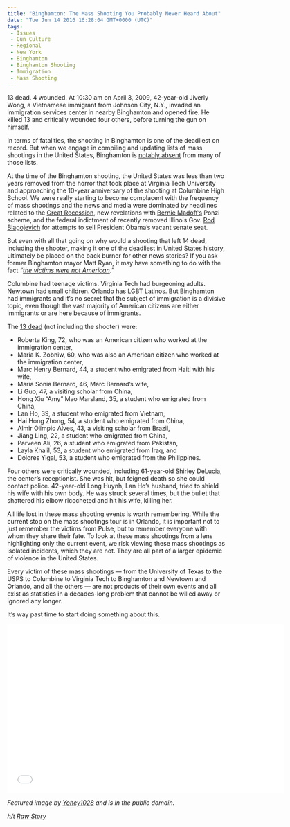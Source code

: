 ```yaml
---
title: "Binghamton: The Mass Shooting You Probably Never Heard About"
date: "Tue Jun 14 2016 16:28:04 GMT+0000 (UTC)"
tags: 
 - Issues
 - Gun Culture
 - Regional
 - New York
 - Binghamton
 - Binghamton Shooting
 - Immigration
 - Mass Shooting
---
```

<p>13 dead. 4 wounded. At 10:30 am on April 3, 2009, 42-year-old Jiverly Wong, a Vietnamese immigrant from Johnson City, N.Y., invaded an immigration services center in nearby Binghamton and opened fire. He killed 13 and critically wounded four others, before turning the gun on himself.</p><p><!-- Quick Adsense WordPress Plugin: http://quicksense.net/ --></p><p>In terms of fatalities, the shooting in Binghamton is one of the deadliest on record. But when we engage in compiling and updating lists of mass shootings in the United States, Binghamton is <a href="http://www.dailystar.co.uk/galleries/948/Deadly-mass-shootings-America-Sandy-Hook-Charleston-Lafayette-Columbine-pictures/TRAGIC-A-total-of-28-people-including-gunman-Adam-Lanza-were-killed-after-the-Sandy-Hook-Elementary-school-attack-264520" onclick="__gaTracker(&apos;send&apos;, &apos;event&apos;, &apos;outbound-article&apos;, &apos;http://www.dailystar.co.uk/galleries/948/Deadly-mass-shootings-America-Sandy-Hook-Charleston-Lafayette-Columbine-pictures/TRAGIC-A-total-of-28-people-including-gunman-Adam-Lanza-were-killed-after-the-Sandy-Hook-Elementary-school-attack-264520&apos;, &apos;notably absent&apos;);">notably absent</a> from many of those lists.</p><p>At the time of the Binghamton shooting, the United States was less than two years removed from the horror that took place at Virginia Tech University and approaching the 10-year anniversary of the shooting at Columbine High School. We were really starting to become complacent with the frequency of mass shootings and the news and media were dominated by headlines related to the <a href="http://www.usatoday.com/story/money/business/2013/09/08/chronology-2008-financial-crisis-lehman/2779515/" onclick="__gaTracker(&apos;send&apos;, &apos;event&apos;, &apos;outbound-article&apos;, &apos;http://www.usatoday.com/story/money/business/2013/09/08/chronology-2008-financial-crisis-lehman/2779515/&apos;, &apos;Great Recession&apos;);">Great Recession</a>, new revelations with <a href="https://www.justice.gov/sites/default/files/usao-sdny/legacy/2012/04/16/madoffbailpendingsentencing.pdf" onclick="__gaTracker(&apos;send&apos;, &apos;pageview&apos;, &apos;https://www.justice.gov/sites/default/files/usao-sdny/legacy/2012/04/16/madoffbailpendingsentencing.pdf&apos;);">Bernie Madoff&#x2019;s</a> Ponzi scheme, and the federal indictment of recently removed Illinois Gov. <a href="https://www.justice.gov/archive/usao/iln/chicago/2009/pr0402_01a.pdf" onclick="__gaTracker(&apos;send&apos;, &apos;pageview&apos;, &apos;https://www.justice.gov/archive/usao/iln/chicago/2009/pr0402_01a.pdf&apos;);">Rod Blagojevich</a> for attempts to sell President Obama&#x2019;s vacant senate seat.</p><p>But even with all that going on why would a shooting that left 14 dead, including the shooter, making it one of the deadliest in United States history, ultimately be placed on the back burner for other news stories? If you ask former Binghamton mayor Matt Ryan, it may have something to do with the fact <em>&#x201C;<a href="http://www.rawstory.com/2016/06/remember-binghamton-the-2009-mass-shooting-mainstream-media-still-ignores/" onclick="__gaTracker(&apos;send&apos;, &apos;event&apos;, &apos;outbound-article&apos;, &apos;http://www.rawstory.com/2016/06/remember-binghamton-the-2009-mass-shooting-mainstream-media-still-ignores/&apos;, &apos;the victims were not American&apos;);">the victims were not American</a>.&#x201D;</em></p><p>Columbine had teenage victims. Virginia Tech had burgeoning adults. Newtown had small children. Orlando has LGBT Latinos. But Binghamton had immigrants and it&#x2019;s no secret that the subject of immigration is a divisive topic, even though the vast majority of American citizens are either immigrants or are here because of immigrants.</p><p>The <a href="http://www.nytimes.com/2009/04/06/nyregion/06victims.html?_r=3&amp;hp" onclick="__gaTracker(&apos;send&apos;, &apos;event&apos;, &apos;outbound-article&apos;, &apos;http://www.nytimes.com/2009/04/06/nyregion/06victims.html?_r=3&amp;hp&apos;, &apos;13 dead&apos;);">13 dead</a> (not including the shooter) were:</p><ul>
<li>Roberta King, 72, who was an American citizen who worked at the immigration center,</li>
<li>Maria K. Zobniw, 60, who was also an American citizen who worked at the immigration center,</li>
<li>Marc Henry Bernard, 44, a student who emigrated from Haiti with his wife,</li>
<li>Maria Sonia Bernard, 46, Marc Bernard&#x2019;s wife,</li>
<li>Li Guo, 47, a visiting scholar from China,</li>
<li>Hong Xiu &#x201C;Amy&#x201D; Mao Marsland, 35, a student who emigrated from China,</li>
<li>Lan Ho, 39, a student who emigrated from Vietnam,</li>
<li>Hai Hong Zhong, 54, a student who emigrated from China,</li>
<li>Almir Olimpio Alves, 43, a visiting scholar from Brazil,</li>
<li>Jiang Ling, 22, a student who emigrated from China,</li>
<li>Parveen Ali, 26, a student who emigrated from Pakistan,</li>
<li>Layla Khalil, 53, a student who emigrated from Iraq, and</li>
<li>Dolores Yigal, 53, a student who emigrated from the Philippines.</li>
</ul><p>Four others were critically wounded, including 61-year-old Shirley DeLucia, the center&#x2019;s receptionist. She was hit, but feigned death so she could contact police. 42-year-old Long Huynh, Lan Ho&#x2019;s husband, tried to shield his wife with his own body. He was struck several times, but the bullet that shattered his elbow ricocheted and hit his wife, killing her.</p><p><!-- Quick Adsense WordPress Plugin: http://quicksense.net/ --></p><p>All life lost in these mass shooting events is worth remembering. While the current stop on the mass shootings tour is in Orlando, it is important not to just remember the victims from Pulse, but to remember everyone with whom they share their fate. To look at these mass shootings from a lens highlighting only the current event, we risk viewing these mass shootings as isolated incidents, which they are not. They are all part of a larger epidemic of violence in the United States.</p><p>Every victim of these mass shootings &#x2014; from the University of Texas to the USPS to Columbine to Virginia Tech to Binghamton and Newtown and Orlando, and all the others &#x2014; are not products of their own events and all exist as statistics in a decades-long problem that cannot be willed away or ignored any longer.</p><p>It&#x2019;s way past time to start doing something about this.</p><p><span class="embed-youtube" style="text-align:center; display: block;"><iframe class="youtube-player" type="text/html" width="640" height="390" src="//www.youtube.com/embed/uo7nWJS6FWc?version=3&amp;rel=1&amp;fs=1&amp;autohide=2&amp;showsearch=0&amp;showinfo=1&amp;iv_load_policy=1&amp;wmode=transparent" allowfullscreen="true" style="border:0;"></iframe></span></p><p><em>Featured image by <a href="https://commons.wikimedia.org/wiki/File:Downtown_Binghamton.JPG" onclick="__gaTracker(&apos;send&apos;, &apos;event&apos;, &apos;outbound-article&apos;, &apos;https://commons.wikimedia.org/wiki/File:Downtown_Binghamton.JPG&apos;, &apos;Yohey1028&apos;);">Yohey1028</a> and is in the public domain.</em></p><p><em>h/t <a href="http://www.rawstory.com/2016/06/remember-binghamton-the-2009-mass-shooting-mainstream-media-still-ignores/" onclick="__gaTracker(&apos;send&apos;, &apos;event&apos;, &apos;outbound-article&apos;, &apos;http://www.rawstory.com/2016/06/remember-binghamton-the-2009-mass-shooting-mainstream-media-still-ignores/&apos;, &apos;Raw Story&apos;);">Raw Story</a></em></p><div style="font-size:0px;height:0px;line-height:0px;margin:0;padding:0;clear:both"></div>